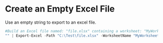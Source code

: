 # Create an Empty Excel File
Use an empty string to export to an excel file.
```powershell
#Build an Excel file named: "file.xlsx" containing a worksheet: "MyWorksheet"
"" | Export-Excel -Path "C:\Test\file.xlsx" -WorksheetName "MyWorksheet" 
```
